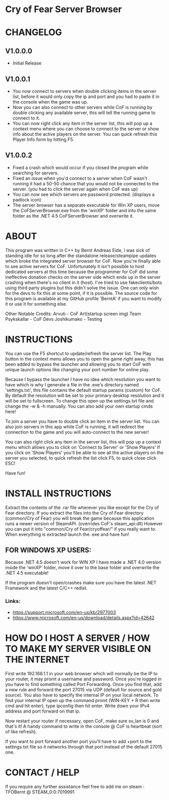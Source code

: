 # Cry of Fear Server Browser

# CHANGELOG
## V1.0.0.0
- Initial Release

## V1.0.0.1
- You now connect to servers when double clicking items in the server list, before it would only copy the ip and port and you had to paste it in the console when the game was up.
- Now you can also connect to other servers while CoF is running by double clicking any available server, this will tell the running game to connect to it.
- You can now right click any item in the server list, this will pop up a context menu where you can choose to connect to the server or show info about the active players on the server. You can quick refresh this Player Info form by hitting F5.

## V1.0.0.2
- Fixed a crash which would occur if you closed the program while searching for servers.
- Fixed an issue when you'd connect to a server when CoF wasn't running it had a 50-50 chance that you would not be connected to the server. (you had to click the server again when CoF was up)
- You can now see which servers are password protected. (displays a padlock icon)
- The server browser has a separate executable for Win XP users, move the CoFServerBrowser.exe from the 'winXP' folder and into the same folder as the .NET 4.5 CoFServerBrowser and overwrite it.

# ABOUT
This program was written in C++ by Bernt Andreas Eide, I was sick of standing idle for so long after the standalone release/steampipe updates which broke the integrated server browser for CoF.
Now you're finally able to see active servers for CoF.
Unfortunately it isn't possible to host dedicated servers at this time because the programmer for CoF did some ineffective donation checks on the server side which ends up in the server crashing when there's no client in it (host). I've tried to use fakeclients/bots using third party plugins but this didn't solve the issue. One can only wish for the devs to fix this at some point, if it is possible.
The source code for this program is available at my GitHub profile 'BerntA' if you want to modify it or use it for something else.

Other Notable Credits:
Arvuti - CoF Art(startup screen img)
Team Psykskallar - CoF Devs
Joshikumako - Testing

# INSTRUCTIONS
You can use the F5 shortcut to update/refresh the server list.
The Play button in the context menu allows you to open the game right away, this has been added to bypass the launcher and allowing you to start CoF with unique launch options like changing your port number for online play.

Because I bypass the launcher I have no idea which resolution you want to have which is why I generate a file in the .exe's directory named 'settings.txt', this file contains the default startup params (custom) for CoF.
By default the resolution will be set to your primary desktop resolution and it will be set to fullscreen.
To change this open up the settings.txt file and change the -w & -h manually.
You can also add your own startup cmds here!

To join a server you have to double click an item in the server list.
You can also join servers in this app while CoF is running, it will redirect the connection to the game and you will auto-connect to the new server!

You can also right click any item in the server list, this will pop up a context menu which allows you to click on 'Connect to Server' or 'Show Players'
If you click on 'Show Players' you'll be able to see all the active players on the server you selected, to quick refresh the list click F5, to quick close click ESC!

Have fun!

# INSTALL INSTRUCTIONS
Extract the contents of the .rar file wherever you like except for the Cry of Fear directory. 
If you extract the files into the Cry of Fear directory (common/Cry of Fear) you will break the game because this application runs a newer version of SteamAPI. (overrides CoF's steam_api.dll)
However you can put it into "common/Cry of Fear/cryoffear/" if you really want to.
When everything is extracted launch the .exe and have fun!

## FOR WINDOWS XP USERS:
Because .NET 4.5 doesn't work for WIN XP I have made a .NET 4.0 version inside the 'winXP' folder, move it over to the base folder and overwrite the .NET 4.5 executable!

If the program doesn't open/crashes make sure you have the latest .NET Framework and the latest C/C++ redist.
### Links:
- https://support.microsoft.com/en-us/kb/2977003
- https://www.microsoft.com/en-us/download/details.aspx?id=42642

# HOW DO I HOST A SERVER / HOW TO MAKE MY SERVER VISIBLE ON THE INTERNET
First write 192.168.1.1 in your web browser which will normally be the IP to your router, it may promt a username and password.
Once you're logged in you have to find something called Port Forwarding.
Once you find that, add a new rule and forward the port 27015 via UDP (default for source and gold source). You also have to specify the internal IP on your local network.
To find your internal IP open up the command promt (WIN-KEY + R then write cmd and hit enter), type ipconfig then hit enter. 
Write down your IPv4 address and port forward on that ip.

Now restart your router if necessary, open CoF, make sure sv_lan is 0 and that's it!
A handy command to write in the console @ CoF is heartbeat (sort of like refresh).

If you want to port forward another port you'll have to add +port <portNumber> to the settings.txt file so it networks through that port instead of the default 27015 one.

# CONTACT / HELP
If you require any further assistance feel free to add me on steam : TFOBernt @ STEAM_0:0:7019991
